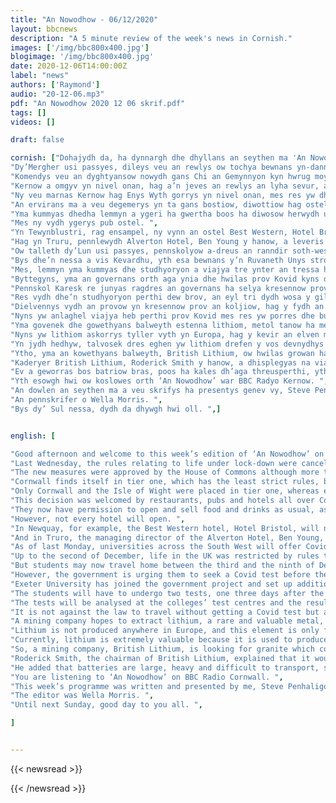 ```yaml
---
title: "An Nowodhow - 06/12/2020"
layout: bbcnews
description: "A 5 minute review of the week's news in Cornish."
images: ['/img/bbc800x400.jpg']
blogimage: '/img/bbc800x400.jpg'
date: 2020-12-06T14:00:00Z
label: "news"
authors: ['Raymond']
audio: "20-12-06.mp3"
pdf: "An Nowodhow 2020 12 06 skrif.pdf"
tags: []
videos: []

draft: false

cornish: ["Dohajydh da, ha dynnargh dhe dhyllans an seythen ma 'An Nowodhow' war BBC Radyo Kernow. <hr> ",
"Dy’Mergher usi passyes, dileys veu an rewlys ow tochya bewnans yn-dann alhwedh, mes an governans re worras y’ga le system nowydh a dri nivel, dihaval an rewlys yn pub anedha. ",
"Komendys veu an dyghtyansow nowydh gans Chi an Gemynnyon kyn hwrug moy es hanterkans Esel Senedh an Parti Mentenour votya er aga fynn. ",
"Kernow a omgyv yn nivel onan, hag a’n jeves an rewlys an lyha sevur, awos bos kevradh klevesans Kovid isel omma, kehevelys orth ranndiryow erel an pow. ",
"Ny veu marnas Kernow hag Enys Wyth gorrys yn nivel onan, mes res yw dhe bub ranndir aral sewya rewlys moy tynn. ",
"An ervirans ma a veu degemerys yn ta gans bostiow, diwottiow hag ostelyow oll a-dreus Kernow. ",
"Yma kummyas dhedha lemmyn a ygeri ha gwertha boos ha diwosow herwydh usadow, mar kwrons i sewya rewlys ombellheans socyal. ",
"Mes ny vydh ygerys pub ostel. ",
"Yn Tewynblustri, rag ensampel, ny vynn an ostel Best Western, Hotel Bristol, bos ygerys hwath awos kemmys tus dhe dhilea aga ragarghas. ",
"Hag yn Truru, pennlewydh Alverton Hotel, Ben Young y hanow, a leveris bos an ostel kosella es dell usys, mes yth esa an mayni owth omglewes ‘posedhek’ ha bos govenek dhedha may tegemerrens moy gwestoryon kyns neppell. <hr> ",
"Ow talleth dy’Lun usi passyes, pennskolyow a-dreus an ranndir soth-west a wra profya provow Kovid dhe studhyoryon a vynn mos tre dres an dy’golyow Nadelik. ",
"Bys dhe’n nessa a vis Kevardhu, yth esa bewnans y’n Ruvaneth Unys strothys gans rewlow rag lesta an lesans a Govid nownsek.",
"Mes, lemmyn yma kummyas dhe studhyoryon a viajya tre ynter an tressa hag an nownves a vis Kevardhu, may hallons spena Nadelik gans aga theylu. ",
"Byttegyns, yma an governans orth aga ynia dhe hwilas prov Kovid kyns diberth. ",
"Pennskol Karesk re junyas ragdres an governans ha selya kresennow prov keworansel orth y goljiow yn Karesk ha Pennryn. ",
"Res vydh dhe’n studhyoryon perthi dew brov, an eyl tri dydh wosa y gila. ",
"Dielvennys vydh an provow yn kresennow prov an koljiow, hag y fydh an sewyansow kavadow a-ji dhe beswar our warn ugens. ",
"Nyns yw anlaghel viajya heb perthi prov Kovid mes res yw porres dhe bub studhyer a dhegemer sewyans posedhek omenyshe dres deg dydh kyns dehweles tre. <hr> ",
"Yma govenek dhe gowethyans balweyth estenna lithiom, metol tanow ha meur y dalvosogeth, a’n karrygi yn-dann dhor Kernow. ",
"Nyns yw lithiom askorrys tyller vyth yn Europa, hag y kevir an elven ma yn diw vro europek hepken, Kernow ha’n Repoblek Chek. ",
"Yn jydh hedhyw, talvosek dres eghen yw lithiom drefen y vos devnydhys dhe askorra batriow rag kerri tredanek ha rag klapkodhow, ha moy posek hwath a vydh ev y’n termyn a dheu. ",
"Ytho, yma an kowethyans balweyth, British Lithium, ow hwilas growan hag a syns ynno mika lithiom ha, mars yw kevys gwythien rych a’n moon ma, yth yw war aga thowl palas poll pri ygor rag y estenna hag y afina. ",
"Kaderyer British Lithium, Roderick Smith y hanow, a dhisplegyas na via edhom a vengleudh bras rag askorra kemmys ha tressa rann a’n lithiom a res dhe’n Ruvaneth Unys pan vo pub karr oll herdhys dre dredan yn le a dre betrol. ",
"Ev a geworras bos batriow bras, poos ha kales dh’aga threusperthi, ytho mar pe hwans dhe’n governans drehevel diwysyans kerri tredanek y’n Ruvaneth Unys, meur dhe les via kavos fenten leel a lithiom a yll bos usys rag askorra an batriow y’n pow ma. <hr> ",
"Yth esowgh hwi ow koslowes orth ‘An Nowodhow’ war BBC Radyo Kernow. ",
"An dowlen an seythen ma a veu skrifys ha presentys genev vy, Steve Penhaligon. ",
"An pennskrifer o Wella Morris. ",
"Bys dy’ Sul nessa, dydh da dhywgh hwi oll. ",]


english: [

"Good afternoon and welcome to this week’s edition of ‘An Nowodhow’ on BBC Radio Cornwall. ",
"Last Wednesday, the rules relating to life under lock-down were cancelled but the government has replaced them with a new three tier system, with different rules in each. ",
"The new measures were approved by the House of Commons although more than fifty Conservative MPs voted against them. ",
"Cornwall finds itself in tier one, which has the least strict rules, because the Covid infection rate is low here, compared with other areas of the country. ",
"Only Cornwall and the Isle of Wight were placed in tier one, whereas every other region has to follow tighter rules. ",
"This decision was welcomed by restaurants, pubs and hotels all over Cornwall. ",
"They now have permission to open and sell food and drinks as usual, as long as they follow social distancing rules. ",
"However, not every hotel will open. ",
"In Newquay, for example, the Best Western hotel, Hotel Bristol, will not be opening yet because so many people have cancelled their bookings. ",
"And in Truro, the managing director of the Alverton Hotel, Ben Young, said that the hotel was quieter than usual but that the staff were feeling ‘positive’ and they hoped that they would welcome more guests before long. ",
"As of last Monday, universities across the South West will offer Covid tests to students who intend to go home over the Christmas holidays. ",
"Up to the second of December, life in the UK was restricted by rules to prevent the spread of Covid-19. ",
"But students may now travel home between the third and the ninth of December, so that they can spend Christmas with their families. ",
"However, the government is urging them to seek a Covid test before they set off. ",
"Exeter University has joined the government project and set up additional test centres at its Exeter and Penryn colleges.",
"The students will have to undergo two tests, one three days after the other. ",
"The tests will be analysed at the colleges’ test centres and the results will be available within 24 hours. ",
"It is not against the law to travel without getting a Covid test but any student who tests positive must self-isolate for ten days before returning home. ",
"A mining company hopes to extract lithium, a rare and valuable metal, from the rocks under Cornwall. ",
"Lithium is not produced anywhere in Europe, and this element is only found in two European countries, Cornwall and the Czech Republic. ",
"Currently, lithium is extremely valuable because it is used to produce batteries for electric vehicles and mobile phones, and will become even more important in the future. ",
"So, a mining company, British Lithium, is looking for granite which contains lithium mica and, if a rich seam of this ore is found, they plan to dig an open clay pit to extract and refine it. ",
"Roderick Smith, the chairman of British Lithium, explained that it would not take a large quarry to produce as much as a third of the lithium that the UK will need when all cars are powered by electricity instead of petrol. ",
"He added that batteries are large, heavy and difficult to transport, so, if the government wanted to build an electric vehicle industry in this country, it would be extremely useful to have a local source of lithium that could be used to produce the batteries in this country. ",
"You are listening to ‘An Nowodhow’ on BBC Radio Cornwall. ",
"This week’s programme was written and presented by me, Steve Penhaligon. ",
"The editor was Wella Morris. ",
"Until next Sunday, good day to you all. ",

]


---
```

{{< newsread >}}

{{< /newsread >}}
